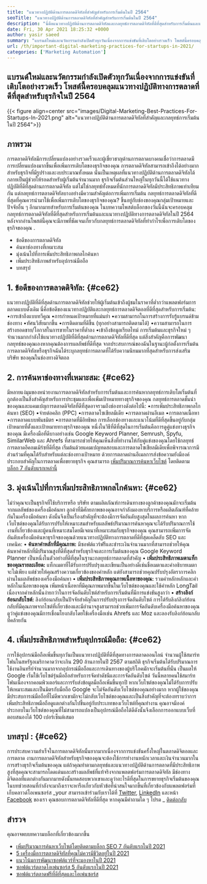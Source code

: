 ```yaml
---
title: "แนวทางปฏิบัติด้านการตลาดดิจิทัลที่สำคัญสำหรับการเริ่มต้นในปี 2564" 
seoTitle: "แนวทางปฏิบัติด้านการตลาดดิจิทัลที่สำคัญสำหรับการเริ่มต้นในปี 2564" 
description: "นี่คือแนวทางปฏิบัติด้านการตลาดดิจิทัลและกลยุทธ์การตลาดดิจิทัลที่ดีที่สุดสำหรับการเริ่มต้นและแนวโน้มทางธุรกิจที่เราจะเห็นในปี 2564" 
date: Fri, 30 Apr 2021 18:25:32 +0000
author: yasir saeed
summary: "แบรนด์ใหม่และนวัตกรรมกำลังเปิดตัวทุกวันเนื่องจากการแข่งขันที่เติบโตอย่างรวดเร็ว โพสต์นี้ครอบคลุมแนวทางปฏิบัติทางการตลาดที่ดีที่สุดสำหรับธุรกิจในปี 2564" 
url: /th/important-digital-marketing-practices-for-startups-in-2021/
categories: ['Marketing Automation']
---
```


## แบรนด์ใหม่และนวัตกรรมกำลังเปิดตัวทุกวันเนื่องจากการแข่งขันที่เติบโตอย่างรวดเร็ว โพสต์นี้ครอบคลุมแนวทางปฏิบัติทางการตลาดที่ดีที่สุดสำหรับธุรกิจในปี 2564

{{< figure align=center src="images/Digital-Marketing-Best-Practices-For-Startups-In-2021.png" alt="แนวทางปฏิบัติด้านการตลาดดิจิทัลที่สำคัญและกลยุทธ์การเริ่มต้นในปี 2564">}}


## **ภาพรวม** 
การตลาดดิจิทัลมีการเปลี่ยนแปลงอย่างรวดเร็วและผู้เชี่ยวชาญด้านการตลาดบางคนเชื่อว่าการตลาดมีการเปลี่ยนแปลงมากขึ้นเพื่อเพิ่มการเติบโตของธุรกิจของคุณ การตลาดดิจิทัลสามารถเข้าถึงได้อย่างมากสำหรับธุรกิจที่มีรูปร่างและงบประมาณทั้งหมด นั่นเป็นเหตุผลที่แนวทางปฏิบัติด้านการตลาดดิจิทัลได้กลายเป็นผู้ช่วยให้รอดสำหรับผู้เริ่มต้นจำนวนมาก
ธุรกิจเริ่มต้นส่วนใหญ่ในทุกวันนี้ได้ใช้แนวทางปฏิบัติที่ดีที่สุดด้านการตลาดดิจิทัล แต่ไม่ใช่กลยุทธ์ทั้งหมดที่นักการตลาดดิจิทัลมีประสิทธิภาพเท่าเทียมกัน แต่กลยุทธ์การตลาดดิจิทัลบางอย่างมีความสำคัญต่อการเพิ่มการเริ่มต้น กลยุทธ์การตลาดดิจิทัลที่ดีที่สุดที่คุณควรนำมาใช้เพื่อเพิ่มการเติบโตของธุรกิจของคุณ? ขึ้นอยู่กับช่องของคุณกลุ่มเป้าหมายและปัจจัยอื่น ๆ อีกมากมายสำหรับการเริ่มต้นของคุณ
ในบทความโพสต์บล็อกของวันนี้ฉันจะครอบคลุมกลยุทธ์การตลาดดิจิทัลที่ดีที่สุดสำหรับการเริ่มต้นและแนวทางปฏิบัติทางการตลาดดิจิทัลในปี 2564 หลังจากอ่านโพสต์นี้คุณจะมีภาพที่ชัดเจนเกี่ยวกับกลยุทธ์การตลาดดิจิทัลที่ทำกำไรเพื่อการเติบโตของธุรกิจของคุณ .
  * ข้อดีของการตลาดดิจิทัล
  * ค้นหาช่องทางที่เหมาะสม
  * มุ่งเน้นไปที่การเพิ่มประสิทธิภาพกลไกค้นหา
  * เพิ่มประสิทธิภาพสำหรับอุปกรณ์มือถือ
  * บทสรุป

## 1. **ข้อดีของการตลาดดิจิทัล:**  {#ce62}

แนวทางปฏิบัติที่ดีที่สุดด้านการตลาดดิจิทัลช่วยให้ผู้เริ่มต้นเข้าถึงผู้ชมในราคาที่ต่ำกว่าแพลตฟอร์มการตลาดแบบดั้งเดิม นี่คือข้อดีของแนวทางปฏิบัติและกลยุทธ์การตลาดดิจิตอลที่ดีที่สุดสำหรับการเริ่มต้น:
•การเข้าถึงแบบทวีคูณ
•การกำหนดเป้าหมายที่แม่นยำ
•ความสามารถในการสร้างการรับรู้แบรนด์ข้ามช่องทาง
•ทัศนวิสัยมากขึ้น
•การติดตามที่ดีขึ้น (ทุกอย่างสามารถติดตามได้)
•ความสามารถในการสร้างยอดขาย/โอกาสในการขายในราคาที่ต่ำลง
•เข้าถึงข้อมูลเรียลไทม์
การเริ่มต้นและธุรกิจใหม่ ๆ จำนวนมากกำลังใช้แนวทางปฏิบัติที่ดีที่สุดด้านการตลาดดิจิทัลที่ดีที่สุด แต่สิ่งสำคัญคือการพัฒนากลยุทธ์ของคุณเองหากคุณต้องการผลลัพธ์ที่ดีที่สุด จากประสบการณ์ของฉันในฐานะผู้ก่อตั้งการเริ่มต้นการตลาดดิจิทัลหรือธุรกิจฉันได้ระบุกลยุทธ์การตลาดที่ได้รับความนิยมมากที่สุดสำหรับการส่งเสริม บริษัท ของคุณในช่องทางดิจิตอล

## 2. **การค้นหาช่องทางที่เหมาะสม:**  {#ce62}

มีหลายแง่มุมของหน่วยงานการตลาดดิจิทัลสำหรับการเริ่มต้นและการค้นหากลยุทธ์การเติบโตเริ่มต้นที่ถูกต้องเป็นสิ่งสำคัญสำหรับการประชุมและเพื่อเพิ่มเป้าหมายทางธุรกิจของคุณ กลยุทธ์การตลาดชั้นนำของคุณและแคมเปญการตลาดดิจิทัลที่ดีที่สุดอาจรวมถึงช่องทางดังต่อไปนี้:
•การเพิ่มประสิทธิภาพกลไกค้นหา (SEO)
•จ่ายต่อคลิก (PPC)
•การตลาดโซเชียลมีเดีย
•การตลาดผ่านอีเมล
•การตลาดเนื้อหา
•การตลาดแบบพันธมิตร
•การตลาดที่มีอิทธิพล
การเลือกช่องทางและแนวโน้มที่ดีที่สุดขึ้นอยู่กับกลุ่มเป้าหมายที่ตั้งและเป้าหมายทางธุรกิจของคุณ
หนึ่งในวิธีที่ดีที่สุดในการเริ่มต้นคือการดูคู่แข่งทางธุรกิจของคุณ มีเครื่องมือที่ดีบางอย่างเช่น Google Keyword Planner, Semrush, Spyfu, SimilarWeb และ Ahrefs ที่สามารถช่วยให้คุณเห็นสิ่งที่ทำงานให้กับคู่แข่งของคุณโดยใช้กลยุทธ์การตลาดอีคอมเมิร์ซที่ดีที่สุด เริ่มต้นด้วยแคมเปญทดสอบและการตลาดโซเชียลมีเดียเพื่อพิจารณาการมีส่วนร่วมที่คุณได้รับสำหรับแต่ละช่องทางเป้าหมาย ด้วยการตลาดผ่านอีเมลการส่งข้อความยังมีองค์ประกอบสำคัญในการตลาดเพื่อขยายธุรกิจ คุณสามารถ [เพิ่มปริมาณการค้นหาเว็บไซต์][1] โดยติดตาม [บล็อก 7 อันดับแรกเหล่านี้][1]

## 3. **มุ่งเน้นไปที่การเพิ่มประสิทธิภาพกลไกค้นหา:**  {#ce62}

ไม่ว่าคุณจะเป็นธุรกิจที่ใช้บริการหรือ บริษัท ตามผลิตภัณฑ์การเดินทางของลูกค้าของคุณมักจะเริ่มต้นจากผลลัพธ์ของเครื่องมือค้นหา ลูกค้าที่มีศักยภาพของคุณอาจกำลังมองหาบริการหรือผลิตภัณฑ์ที่คล้ายกันในเครื่องมือค้นหา ดังนั้นจึงเป็นเรื่องสำคัญที่จะต้องมีการจัดอันดับสูงสุดในผลการค้นหา หากเว็บไซต์ของคุณได้รับการปรับให้เหมาะสมสำหรับผลลัพธ์ปริมาณการค้นหาคุณจะได้รับปริมาณการใช้งานที่เกี่ยวข้องและผู้คนที่เหมาะสมโดยมีเจตนาที่เหมาะสมกับธุรกิจของคุณ
คุณสามารถเพิ่มการจัดอันดับเครื่องมือค้นหาธุรกิจของคุณด้วยแนวทางปฏิบัติทางการตลาดที่ดีที่สุดเคล็ดลับ SEO และเทคนิค:
• **ค้นหาคำหลักที่มีคุณภาพ:**  มีซอฟต์แวร์ฟรีและชำระเงินจำนวนมากที่สามารถช่วยให้คุณค้นหาคำหลักที่มีปริมาณสูงที่ดีที่สุดสำหรับธุรกิจและการเริ่มต้นของคุณ Google Keyword Planner เป็นหนึ่งในตัวอย่างที่ดีที่สุดในฐานะกลยุทธ์การตลาดที่สำคัญ
• **เพิ่มประสิทธิภาพเมตาแท็กของคุณรายละเอียด:**  แท็กเมตาที่ได้รับการปรับปรุงและเขียนเป็นอย่างดีเช่นชื่อเมตาและคำอธิบายเมตาจะไม่เพียง แต่ช่วยให้คุณสร้างความเกี่ยวข้องของคำหลัก แต่ยังสามารถช่วยคุณปรับปรุงอัตราการคลิกผ่านในผลลัพธ์ของเครื่องมือค้นหา
• **เพิ่มประสิทธิภาพคุณภาพเนื้อหาของคุณ:**  รวมคำหลักหลักและคำหลักในเนื้อหาของคุณ เพิ่มหน้าเนื้อหาที่มีคุณภาพมากขึ้นในเว็บไซต์ของคุณและใช้คำหลัก LongTail เนื่องจากคำหลักนั้นง่ายกว่าในการจัดอันดับไซต์สำหรับการเริ่มต้นที่มีการแข่งขันสูงกว่า
• **สร้างลิงก์ย้อนกลับไซต์:**  ลิงก์ย้อนกลับเป็นปัจจัยสำคัญในการปรับปรุงการจัดอันดับไซต์ การได้รับลิงก์ลิงก์ย้อนกลับที่มีคุณภาพจากไซต์ที่เกี่ยวข้องและมีอำนาจสูงสามารถช่วยเพิ่มการจัดอันดับเครื่องมือค้นหาของคุณ ดูว่าคู่แข่งของคุณมีการเชื่อมโยงกลับโดยใช้เครื่องมือเช่น Ahrefs และ Moz และลองรับลิงก์ย้อนกลับที่คล้ายกัน

## 4. **เพิ่มประสิทธิภาพสำหรับอุปกรณ์มือถือ:**  {#ce62}

การใช้อุปกรณ์มือถือเพิ่มขึ้นทุกวันเป็นแนวทางปฏิบัติที่ดีที่สุดทางการตลาดออนไลน์ จำนวนผู้ใช้สมาร์ทโฟนในสหรัฐอเมริกาคาดว่าจะเกิน 290 ล้านภายในปี 2567 ตามสถิติ ธุรกิจเริ่มต้นได้รับปริมาณการใช้งานอินทรีย์จำนวนมากจากอุปกรณ์มือถือและการเดินทางของผู้บริโภคมักจะเริ่มต้นที่นั่น เป็นผลให้ Google เริ่มใช้เว็บไซต์รุ่นมือถือสำหรับการจัดทำดัชนีและการจัดอันดับไซต์
วันนี้หลายคนใช้สมาร์ทโฟนเนื่องจากคอมพิวเตอร์และการรับส่งข้อมูลมือถือเพิ่มขึ้นทุกปี หากเว็บไซต์ของคุณไม่ได้รับการปรับให้เหมาะสมและเป็นมิตรกับมือถือ Google จะไม่จัดอันดับเว็บไซต์ของคุณอย่างมาก หากผู้ใช้ของคุณมีประสบการณ์มือถือที่ไม่ดีพวกเขามักจะไม่กลับเว็บไซต์ของคุณและเป็นสิ่งสำคัญที่จะต้องทราบว่าการเพิ่มประสิทธิภาพมือถือดูแตกต่างกันไปขึ้นอยู่กับประเภทของเว็บไซต์ที่คุณทำงาน คุณอาจมีองค์ประกอบในเว็บไซต์ของคุณที่ไม่สามารถแปลงเป็นอุปกรณ์มือถือได้ดีดังนั้นจึงเลือกการออกแบบเว็บที่ตอบสนองได้ 100 เปอร์เซ็นต์เสมอ

## **บทสรุป** : {#ce62}

การประสบความสำเร็จในการตลาดดิจิทัลนั้นยากมากเนื่องจากการแข่งขันครั้งใหญ่ในตลาดดิจิตอลและการตลาด งานการตลาดดิจิทัลสำหรับธุรกิจของคุณจะต้องใช้การทำงานหนักเวลาและเงินจำนวนมากในการสร้างธุรกิจเริ่มต้นของคุณ แต่ถ้าคุณทำตามกลยุทธ์และแนวทางปฏิบัติด้านการตลาดที่มีประสิทธิภาพสูงที่สุดคุณจะสามารถโดดเด่นและสร้างผลลัพธ์ที่แท้จริงจากแพลตฟอร์มการตลาดดิจิทัล มีช่องทางดิจิตอลที่แตกต่างกันมากมายดังนั้นทดสอบพวกเขาและดูว่าอะไรดีที่สุดในการขยายธุรกิจเริ่มต้นของคุณ ในบทช่วยสอนที่กำลังจะมาถึงเราจะหารือเกี่ยวกับหัวข้อที่น่าสนใจมากขึ้นที่เกี่ยวข้องกับแพลตฟอร์มที่เก็บคลาวด์โอเพนซอร์ส
_your สามารถเข้าร่วมกับเราได้ที่ [Twitter][2], [LinkedIn][3] และหน้า [Facebook][4] ของเรา คุณชอบการตลาดดิจิทัลที่ดีที่สุด หากคุณมีคำถามใด ๆ โปรด _ [ติดต่อกลับ][5]

## สำรวจ
คุณอาจพบบทความบล็อกที่เกี่ยวข้องมากขึ้น
  * [เพิ่มปริมาณการค้นหาเว็บไซต์โดยติดตามบล็อก SEO 7 อันดับแรกในปี 2021][1]
  * [5 เครื่องมือการตลาดดิจิทัลที่คุณไม่ควรมีชีวิตอยู่ในปี 2021][6]
  * [แนวโน้มการพัฒนาซอฟต์แวร์ที่จะมองหาในปี 2021][7]
  * [ซอฟต์แวร์ตลาดโอเพ่นซอร์ส 5 อันดับแรกในปี 2021][8]
  * [ซอฟต์แวร์ตลาดฟรีที่ดีที่สุดและโอเพ่นซอร์ส][9]



[1]: https://blog.containerize.com/blogging/increase-website-search-traffic-by-following-top-7-seo-blogs/
[2]: https://twitter.com/containerize_co
[3]: https://www.linkedin.com/company/containerize/
[4]: http://facebook.com/containerize
[5]: mailto:yasir.saeed@aspose.com
[6]: https://blog.containerize.com/2021/01/03/5-digital-marketing-tools-you-shouldn%e2%80%99t-live-without-in-2021/
[7]: https://blog.containerize.com/marketplace/top-5-open-source-marketplace-software-in-2021/
[8]: https://blog.containerize.com/content-management/integrate-mautic-with-joomla-for-marketing-automation/
[9]: https://products.containerize.com/marketplace/
